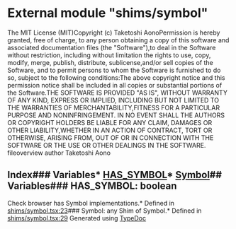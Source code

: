 # External module "shims/symbol"
The MIT License (MIT)Copyright (c) Taketoshi AonoPermission is hereby granted, free of charge, to any person obtaining a copy of this software and associated documentation files (the "Software"),to deal in the Software without restriction, including without limitation the rights to use, copy, modify, merge, publish, distribute, sublicense,and/or sell copies of the Software, and to permit persons to whom the Software is furnished to do so, subject to the following conditions:The above copyright notice and this permission notice shall be included in all copies or substantial portions of the Software.THE SOFTWARE IS PROVIDED "AS IS", WITHOUT WARRANTY OF ANY KIND, EXPRESS OR IMPLIED, INCLUDING BUT NOT LIMITED TO THE WARRANTIES OF MERCHANTABILITY,FITNESS FOR A PARTICULAR PURPOSE AND NONINFRINGEMENT. IN NO EVENT SHALL THE AUTHORS OR COPYRIGHT HOLDERS BE LIABLE FOR ANY CLAIM, DAMAGES OR OTHER LIABILITY,WHETHER IN AN ACTION OF CONTRACT, TORT OR OTHERWISE, ARISING FROM, OUT OF OR IN CONNECTION WITH THE SOFTWARE OR THE USE OR OTHER DEALINGS IN THE SOFTWARE. fileoverview  author Taketoshi Aono
## Index### Variables* [HAS_SYMBOL](_shims_symbol_.html#has_symbol)* [Symbol](_shims_symbol_.html#symbol)## Variables### HAS_SYMBOL: boolean
Check browser has Symbol implementations.* Defined in [shims/symbol.tsx:23](https://github.com/brn/react-mvi/blob/master/modules/core/src/shims/symbol.tsx#L23)### Symbol: any
Shim of Symbol.* Defined in [shims/symbol.tsx:29](https://github.com/brn/react-mvi/blob/master/modules/core/src/shims/symbol.tsx#L29)
Generated using [TypeDoc](http://typedoc.io)